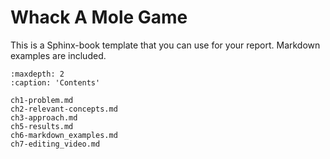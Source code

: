 # Whack A Mole Game

This is a Sphinx-book template that you can use for your report. Markdown examples are included.

```{toctree}
:maxdepth: 2
:caption: 'Contents'

ch1-problem.md
ch2-relevant-concepts.md
ch3-approach.md
ch5-results.md
ch6-markdown_examples.md
ch7-editing_video.md
```
